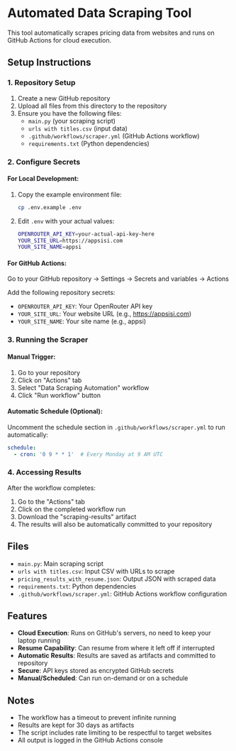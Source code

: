 # Automated Data Scraping Tool

This tool automatically scrapes pricing data from websites and runs on GitHub Actions for cloud execution.

## Setup Instructions

### 1. Repository Setup
1. Create a new GitHub repository
2. Upload all files from this directory to the repository
3. Ensure you have the following files:
   - `main.py` (your scraping script)
   - `urls with titles.csv` (input data)
   - `.github/workflows/scraper.yml` (GitHub Actions workflow)
   - `requirements.txt` (Python dependencies)

### 2. Configure Secrets

#### For Local Development:
1. Copy the example environment file:
   ```bash
   cp .env.example .env
   ```
2. Edit `.env` with your actual values:
   ```bash
   OPENROUTER_API_KEY=your-actual-api-key-here
   YOUR_SITE_URL=https://appsisi.com
   YOUR_SITE_NAME=appsi
   ```

#### For GitHub Actions:
Go to your GitHub repository → Settings → Secrets and variables → Actions

Add the following repository secrets:
- `OPENROUTER_API_KEY`: Your OpenRouter API key
- `YOUR_SITE_URL`: Your website URL (e.g., https://appsisi.com)
- `YOUR_SITE_NAME`: Your site name (e.g., appsi)

### 3. Running the Scraper

#### Manual Trigger:
1. Go to your repository
2. Click on "Actions" tab
3. Select "Data Scraping Automation" workflow
4. Click "Run workflow" button

#### Automatic Schedule (Optional):
Uncomment the schedule section in `.github/workflows/scraper.yml` to run automatically:
```yaml
schedule:
  - cron: '0 9 * * 1'  # Every Monday at 9 AM UTC
```

### 4. Accessing Results

After the workflow completes:
1. Go to the "Actions" tab
2. Click on the completed workflow run
3. Download the "scraping-results" artifact
4. The results will also be automatically committed to your repository

## Files

- `main.py`: Main scraping script
- `urls with titles.csv`: Input CSV with URLs to scrape
- `pricing_results_with_resume.json`: Output JSON with scraped data
- `requirements.txt`: Python dependencies
- `.github/workflows/scraper.yml`: GitHub Actions workflow configuration

## Features

- **Cloud Execution**: Runs on GitHub's servers, no need to keep your laptop running
- **Resume Capability**: Can resume from where it left off if interrupted
- **Automatic Results**: Results are saved as artifacts and committed to repository
- **Secure**: API keys stored as encrypted GitHub secrets
- **Manual/Scheduled**: Can run on-demand or on a schedule

## Notes

- The workflow has a timeout to prevent infinite running
- Results are kept for 30 days as artifacts
- The script includes rate limiting to be respectful to target websites
- All output is logged in the GitHub Actions console